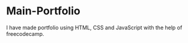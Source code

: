 # Main-Portfolio
I have made portfolio using HTML, CSS and JavaScript with the help of freecodecamp.
